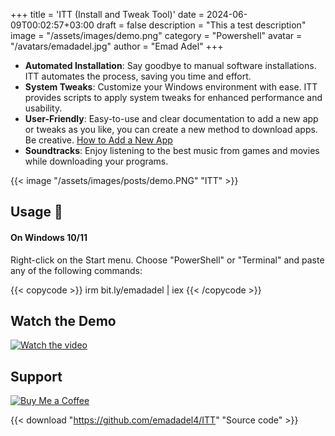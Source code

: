 +++
title = 'ITT (Install and Tweak Tool)'
date = 2024-06-09T00:02:57+03:00
draft = false
description = "This a test description"
image = "/assets/images/demo.png"
category = "Powershell"
avatar = "/avatars/emadadel.jpg"
author = "Emad Adel"
+++


- **Automated Installation**: Say goodbye to manual software installations. ITT automates the process, saving you time and effort.
- **System Tweaks**: Customize your Windows environment with ease. ITT provides scripts to apply system tweaks for enhanced performance and usability.
- **User-Friendly**: Easy-to-use and clear documentation  to add a new app or tweaks as you like, you can create a new method to download apps. Be creative. <a href="#--how-to-add-a-new-apptweakostquote">How to Add a New App</a>
- **Soundtracks**: Enjoy listening to the best music from games and movies while downloading your programs.




{{< image "/assets/images/posts/demo.PNG" "ITT" >}}


## Usage 🚀
#### On Windows 10/11
Right-click on the Start menu.
Choose "PowerShell" or "Terminal" and paste any of the following commands:

{{< copycode >}}
irm bit.ly/emadadel | iex
{{< /copycode >}}

## Watch the Demo

[![Watch the video](https://img.youtube.com/vi/QTv88lchoo0/hqdefault.jpg)](https://www.youtube.com/watch?v=QTv88lchoo0)


## Support
[![Buy Me a Coffee](https://cdn.buymeacoffee.com/buttons/default-orange.png)](https://www.buymeacoffee.com/emadadel)


{{< download "https://github.com/emadadel4/ITT" "Source code" >}}


